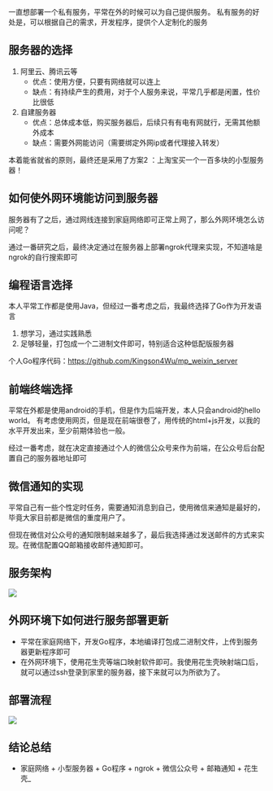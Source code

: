 
一直想部署一个私有服务，平常在外的时候可以为自己提供服务。
私有服务的好处是，可以根据自己的需求，开发程序，提供个人定制化的服务

## 服务器的选择
1. 阿里云、腾讯云等
    - 优点：使用方便，只要有网络就可以连上
    - 缺点：有持续产生的费用，对于个人服务来说，平常几乎都是闲置，性价比很低
2. 自建服务器
    - 优点：总体成本低，购买服务器后，后续只有有电有网就行，无需其他额外成本
    - 缺点：需要外网能访问（需要绑定外网ip或者代理接入转发）

本着能省就省的原则，最终还是采用了方案2 ：上淘宝买一个一百多块的小型服务器！

## 如何使外网环境能访问到服务器
服务器有了之后，通过网线连接到家庭网络即可正常上网了，那么外网环境怎么访问呢？

通过一番研究之后，最终决定通过在服务器上部署ngrok代理来实现，不知道啥是ngrok的自行搜索即可

## 编程语言选择
本人平常工作都是使用Java，但经过一番考虑之后，我最终选择了Go作为开发语言

1. 想学习，通过实践熟悉
2. 足够轻量，打包成一个二进制文件即可，特别适合这种低配版服务器

个人Go程序代码：https://github.com/Kingson4Wu/mp_weixin_server

## 前端终端选择
平常在外都是使用android的手机，但是作为后端开发，本人只会android的hello world。
有考虑使用网页，但是现在前端很卷了，用传统的html+js开发，以我的水平开发出来，至少前期体验也一般。

经过一番考虑，就在决定直接通过个人的微信公众号来作为前端，在公众号后台配置自己的服务器地址即可

## 微信通知的实现
平常自己有一些个性定时任务，需要通知消息到自己，使用微信来通知是最好的，毕竟大家目前都是微信的重度用户了。

但现在微信对公众号的通知限制越来越多了，最后我选择通过发送邮件的方式来实现。在微信配置QQ邮箱接收邮件通知即可。

## 服务架构
![](https://pic1.zhimg.com/80/v2-8981af045757f8171350ea8f3c0fe31d_1440w.png?source=d16d100b)

## 外网环境下如何进行服务部署更新
+ 平常在家庭网络下，开发Go程序，本地编译打包成二进制文件，上传到服务器更新程序即可
+ 在外网环境下，使用花生壳等端口映射软件即可。我使用花生壳映射端口后，就可以通过ssh登录到家里的服务器，接下来就可以为所欲为了。

## 部署流程
![](https://pic1.zhimg.com/80/v2-a5398be20db302451493d6c20fe0aad6_1440w.png?source=d16d100b)

## 结论总结
+ 家庭网络 + 小型服务器 + Go程序 + ngrok + 微信公众号 + 邮箱通知 + 花生壳_

